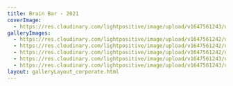 ```yaml
---
title: Brain Bar - 2021
coverImage:
  - https://res.cloudinary.com/lightpositive/image/upload/v1647561243/uploads/Brain%20Bar%20-%202021/bb3.jpg
galleryImages: 
  - https://res.cloudinary.com/lightpositive/image/upload/v1647561242/uploads/Brain%20Bar%20-%202021/bb.jpg
  - https://res.cloudinary.com/lightpositive/image/upload/v1647561242/uploads/Brain%20Bar%20-%202021/bb4.jpg
  - https://res.cloudinary.com/lightpositive/image/upload/v1647561242/uploads/Brain%20Bar%20-%202021/bb2.jpg
  - https://res.cloudinary.com/lightpositive/image/upload/v1647561243/uploads/Brain%20Bar%20-%202021/bb1.jpg
  - https://res.cloudinary.com/lightpositive/image/upload/v1647561243/uploads/Brain%20Bar%20-%202021/bb3.jpg
layout: galleryLayout_corporate.html
---
```

